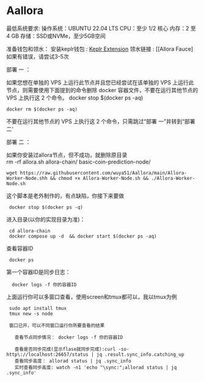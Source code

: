 # Aallora
最低系统要求:
  操作系统：UBUNTU 22.04 LTS
  CPU：至少 1/2 核心
  内存：2 至 4 GB
  存储：SSD或NVMe，至少5GB空间

准备钱包和领水：
  安装keplr钱包 : [Keplr Extension](https://chrome.google.com/webstore/detail/dmkamcknogkgcdfhhbddcghachkejeap)
  领水链接 : [[Allora Fauce]
    如果有错误，请尝试3-5次


部署 一 ：

  如果您想在单独的 VPS 上运行此节点并且您已经尝试在该单独的 VPS 上运行此节点，则需要使用下面提到的命令删除 docker 容器文件，不要在运行其他节点的 VPS 上执行这 2 个命令。
    docker stop $(docker ps -aq)
    
    docker rm $(docker ps -aq)

  不要在运行其他节点的 VPS 上执行这 2 个命令，只需跳过“部署 一”并转到“部署 二‘

部署 二 ：

  如果你安装过allora节点，但不成功，就删除原目录  
    rm -rf allora.sh allora-chain/ basic-coin-prediction-node/    

    wget https://raw.githubusercontent.com/wuya51/Aallora/main/Allora-Worker-Node.shh && chmod +x Allora-Worker-Node.sh && ./Allora-Worker-Node.sh

  这个脚本是老外制作的，有点缺陷，你接下来要做
     
     docker stop $(docker ps -q) 

  进入目录(以你的实现目录为准)：

     cd allora-chain
     docker compose up -d  && docker start $(docker ps -aq)

   查看容器ID
     
     docker ps
     
   第一个容器ID是同步日志：

      docker logs -f 你的容器ID


上面运行你可以多窗口查看，使用screen和tmux都可以，我以tmux为例
     
     sudo apt install tmux
     tmux new -s node

     窗口已开，可以不同窗口运行你所要查看的结果

       查看节点同步情况： docker logs -f 你的容器ID

       查看是否同步完成(显示flase就同步完成):curl -so- http\://localhost:26657/status | jq .result.sync_info.catching_up
       查看同步高度： allorad status | jq .sync_info
       实时查看同步高度: watch -n1 'echo "\sync:";allorad status | jq .sync_info'




